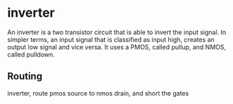 # inverter
An inverter is a two transistor circuit that is able to invert the input signal. In simpler terms, an input signal that is classified as input high, creates an output low signal and vice versa. It uses a PMOS, called pullup, and NMOS, called pulldown. 
## Routing 
inverter, route pmos source to nmos drain, and short the gates